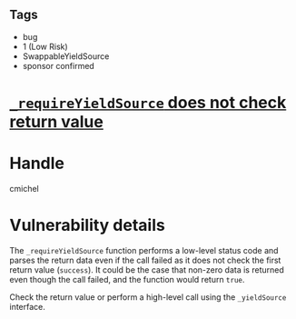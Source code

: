 ## Tags

- bug
- 1 (Low Risk)
- SwappableYieldSource
- sponsor confirmed

# [`_requireYieldSource` does not check return value](https://github.com/code-423n4/2021-07-pooltogether-findings/issues/60) 

# Handle

cmichel


# Vulnerability details

The `_requireYieldSource` function performs a low-level status code and parses the return data even if the call failed as it does not check the first return value (`success`).
It could be the case that non-zero data is returned even though the call failed, and the function would return `true`.

Check the return value or perform a high-level call using the `_yieldSource` interface.

